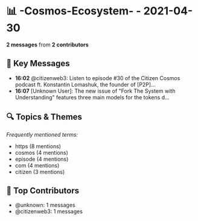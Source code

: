 # 📊 -Cosmos-Ecosystem- - 2021-04-30
**2 messages** from **2 contributors**

## 💬 Key Messages
- **16:02** @citizenweb3: Listen to episode #30 of the Citizen Cosmos podcast ft. Konstantin Lomashuk, the founder of [P2P]...
- **16:07** [Unknown User]: The new issue of "Fork The System with Understanding" features three main models for the tokens d...

## 🔍 Topics & Themes
*Frequently mentioned terms:*
- https (8 mentions)
- cosmos (4 mentions)
- episode (4 mentions)
- com (4 mentions)
- citizen (3 mentions)

## 👥 Top Contributors
- @unknown: 1 messages
- @citizenweb3: 1 messages